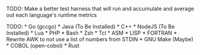 TODO:
	Make a better test harness that will run and accumulate and average out
	each language's runtime metrics

TODO:
	* Go   (gccgo)
	* Java (To Be Installed)
	* C++
	* NodeJS (To Be Installed) 
	* Lua
	* PHP
	* Bash
	* Zsh
	* Tcl
	* ASM
	* LISP
	* FORTRAN
	* Rewrite AWK to not use a list of numbers from STDIN
	* GNU Make (Maybe)
	* COBOL (open-cobol)
	* Rust
